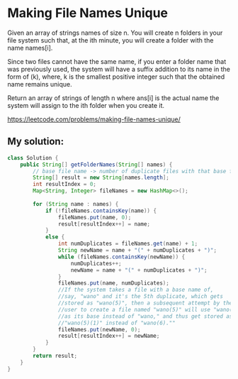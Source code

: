 # Making File Names Unique

Given an array of strings names of size n. You will create n folders in your file system such that, at the ith minute, you will create a folder with the name names[i].

Since two files cannot have the same name, if you enter a folder name that was previously used, the system will have a suffix addition to its name in the form of (k), where, k is the smallest positive integer such that the obtained name remains unique.

Return an array of strings of length n where ans[i] is the actual name the system will assign to the ith folder when you create it.

https://leetcode.com/problems/making-file-names-unique/

## My solution:

```Java
class Solution {
    public String[] getFolderNames(String[] names) {
        // base file name -> number of duplicate files with that base file name
        String[] result = new String[names.length];
        int resultIndex = 0;
        Map<String, Integer> fileNames = new HashMap<>();
        
        for (String name : names) {
            if (!fileNames.containsKey(name)) {
                fileNames.put(name, 0);
                result[resultIndex++] = name;
            }
            else {
                int numDuplicates = fileNames.get(name) + 1;
                String newName = name + "(" + numDuplicates + ")";
                while (fileNames.containsKey(newName)) {
                    numDuplicates++;
                    newName = name + "(" + numDuplicates + ")";
                }
                fileNames.put(name, numDuplicates);
                //If the system takes a file with a base name of,
                //say, "wano" and it's the 5th duplicate, which gets
                //stored as "wano(5)", then a subsequent attempt by the
                //user to create a file named "wano(5)" will use "wano(5)"
                //as its base instead of "wano," and thus get stored as
                //"wano(5)(1)" instead of "wano(6).""
                fileNames.put(newName, 0);
                result[resultIndex++] = newName;
            }
        }
        return result;
    }
}
```
